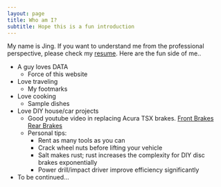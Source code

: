 ```yaml
---
layout: page
title: Who am I?
subtitle: Hope this is a fun introduction
---
```


My name is Jing. If you want to understand me from the professional perspective, please check my [resume](JingCV). Here are the fun side of me..
- A guy loves DATA
  - Force of this website
- Love traveling
  - My footmarks
- Love cooking
  - Sample dishes
- Love DIY house/car projects 
  - Good youtube video in replacing Acura TSX brakes. 
  [Front Brakes](https://www.youtube.com/watch?v=3C088hOqNo4)  [Rear Brakes](https://www.youtube.com/watch?v=3mb-E5YsGdg&t=462s) 
  - Personal tips:
    - Rent as many tools as you can
    - Crack wheel nuts before lifting your vehicle
    - Salt makes rust; rust increases the complexity for DIY disc brakes exponentially
    - Power drill/impact driver improve efficiency significantly
- To be continued...